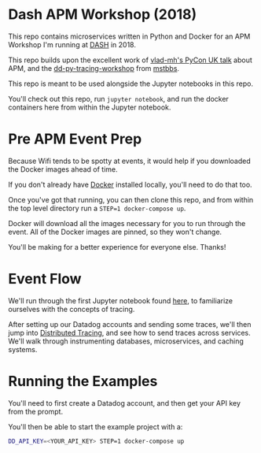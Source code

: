 # Dash APM Workshop (2018)

This repo contains microservices written in Python and Docker for an APM Workshop I'm running at [DASH](https://www.dashcon.io/) in 2018. 

This repo builds upon the excellent work of [vlad-mh's PyCon UK talk](https://github.com/vlad-mh/pyconuk-2017) about APM, and the [dd-py-tracing-workshop](https://github.com/DataDog/dd-py-tracing-workshop) from [mstbbs](https://github.com/mstbbs).

This repo is meant to be used alongside the Jupyter notebooks in this repo. 

You'll check out this repo, run `jupyter notebook`, and run the docker containers here from within the Jupyter notebook.

# Pre APM Event Prep

Because Wifi tends to be spotty at events, it would help if you downloaded the Docker images ahead of time.

If you don't already have [Docker](https://www.docker.com/) installed locally, you'll need to do that too. 

Once you've got that running, you can then clone this repo, and from within the top level directory run a `STEP=1 docker-compose up`. 

Docker will download all the images necessary for you to run through the event. All of the Docker images are pinned, so they won't change.

You'll be making for a better experience for everyone else. Thanks!

# Event Flow

We'll run through the first Jupyter notebook found [here](https://github.com/burningion/dash-apm-workshop/blob/master/APM%20Tracing%20Quickstart.ipynb), to familiarize ourselves with the concepts of tracing.

After setting up our Datadog accounts and sending some traces, we'll then jump into [Distributed Tracing](https://github.com/burningion/dash-apm-workshop/blob/master/APM%20Tracing%20Quickstart.ipynb), and see how to send traces across services. We'll walk through instrumenting databases, microservices, and caching systems.

# Running the Examples

You'll need to first create a Datadog account, and then get your API key from the prompt. 

You'll then be able to start the example project with a:

```bash
DD_API_KEY=<YOUR_API_KEY> STEP=1 docker-compose up
```
